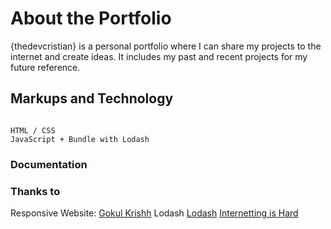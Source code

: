 # About the Portfolio
{thedevcristian} is a personal portfolio where I can share my projects to the internet and create ideas.
It includes my past and recent projects for my future reference.

## Markups and Technology
```

HTML / CSS
JavaScript + Bundle with Lodash

```

### Documentation

### Thanks to

Responsive Website: [Gokul Krishh](https://gist.github.com/gokulkrishh/242e68d1ee94ad05f488)
Lodash [Lodash](https://lodash.com/)
[Internetting is Hard](https://www.internetingishard.com/)